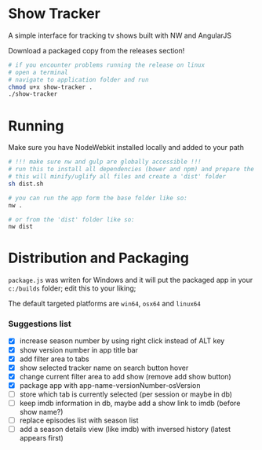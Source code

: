 # Show Tracker
A simple interface for tracking tv shows built with NW and AngularJS

Download a packaged copy from the releases section!

```sh
# if you encounter problems running the release on linux
# open a terminal
# navigate to application folder and run
chmod u+x show-tracker .
./show-tracker
```

# Running
Make sure you have NodeWebkit installed locally and added to your path
```sh
# !!! make sure nw and gulp are globally accessible !!!
# run this to install all dependencies (bower and npm) and prepare the app for packaging
# this will minify/uglify all files and create a 'dist' folder
sh dist.sh

# you can run the app form the base folder like so:
nw .

# or from the 'dist' folder like so:
nw dist
```

# Distribution and Packaging
`package.js` was writen for Windows and it will put the packaged app in your `c:/builds` folder; edit this to your liking;

The default targeted platforms are `win64`, `osx64` and `linux64`

### Suggestions list
* [x] increase season number by using right click instead of ALT key
* [x] show version number in app title bar
* [x] add filter area to tabs
* [x] show selected tracker name on search button hover
* [x] change current filter area to add show (remove add show button)
* [x] package app with app-name-versionNumber-osVersion
* [ ] store which tab is currently selected (per session or maybe in db)
* [ ] keep imdb information in db, maybe add a show link to imdb (before show name?)
* [ ] replace episodes list with season list
* [ ] add a season details view (like imdb) with inversed history (latest appears first)